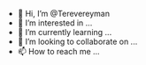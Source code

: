 - 👋 Hi, I’m @Terevereyman
- 👀 I’m interested in ...
- 🌱 I’m currently learning ...
- 💞️ I’m looking to collaborate on ...
- 📫 How to reach me ...

<!---
Terevereyman/Terevereyman is a ✨ special ✨ repository because its `README.md` (this file) appears on your GitHub profile.
You can click the Preview link to take a look at your changes.
--->
